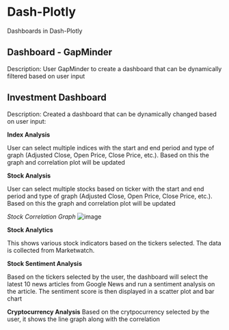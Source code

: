 # Dash-Plotly
Dashboards in Dash-Plotly

## Dashboard - GapMinder
Description: User GapMinder to create a dashboard that can be dynamically filtered based on user input

## Investment Dashboard
Description: Created a dashboard that can be dynamically changed based on user input:

**Index Analysis**

User can select multiple indices with the start and end period and type of graph (Adjusted Close, Open Price, Close Price, etc.). Based on this the graph and correlation plot will be updated

**Stock Analysis**

User can select multiple stocks based on ticker with the start and end period and type of graph (Adjusted Close, Open Price, Close Price, etc.). Based on this the graph and correlation plot will be updated

*Stock Correlation Graph*
![image](https://user-images.githubusercontent.com/51999864/147277833-18451c89-6096-4910-b9f4-6c6ee28a07f7.png)

**Stock Analytics**

This shows various stock indicators based on the tickers selected. The data is collected from Marketwatch. 

**Stock Sentiment Analysis**

Based on the tickers selected by the user, the dashboard will select the latest 10 news articles from Google News and run a sentiment analysis on the article. The sentiment score is then displayed in a scatter plot and bar chart

**Cryptocurrency Analysis**
Based on the crytpocurrency selected by the user, it shows the line graph along with the correlation



